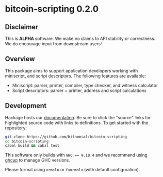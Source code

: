 # bitcoin-scripting 0.2.0

## Disclaimer

This is **ALPHA** software.  We make no claims to API stability or correctness.  We do encourage input from downstream users! 

## Overview

This package aims to support application developers working with miniscript, and script descriptors.  The following features are available:

* Miniscript: parser, printer, compiler, type checker, and witness calculator
* Script descriptors: parser + printer, address and script calculations

## Development

Hackage hosts our [documentation][hackage].  Be sure to click the "source" links for highlighted source code with links to definitions.  To get started with the repository:

``` bash
git clone https://github.com/bitnomial/bitcoin-scripting
cd bitcoin-scripting
cabal build && cabal test 
```

This software only builds with `GHC == 8.10.4` and we recommend using [ghcup][ghcup] to manage GHC versions.

Please format using `ormolu` or `fourmolu` (with default configuration).

[hackage]: https://hackage.haskell.org/package/bitcoin-scripting-0.2.0
[ghcup]: https://gitlab.haskell.org/haskell/ghcup
